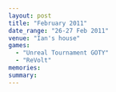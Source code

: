 ```yaml
---
layout: post
title: "February 2011"
date_range: "26-27 Feb 2011"
venue: "Ian's house"
games:
  - "Unreal Tournament GOTY"
  - "ReVolt"
memories:
summary: 
---
```

